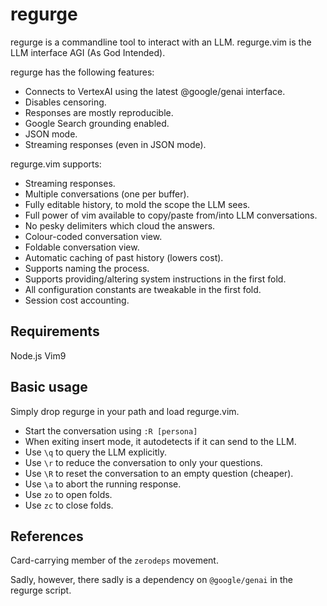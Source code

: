 <h1>regurge</h1>

regurge is a commandline tool to interact with an LLM.
regurge.vim is the LLM interface AGI (As God Intended).

regurge has the following features:
- Connects to VertexAI using the latest @google/genai interface.
- Disables censoring.
- Responses are mostly reproducible.
- Google Search grounding enabled.
- JSON mode.
- Streaming responses (even in JSON mode).

regurge.vim supports:
- Streaming responses.
- Multiple conversations (one per buffer).
- Fully editable history, to mold the scope the LLM sees.
- Full power of vim available to copy/paste from/into LLM conversations.
- No pesky delimiters which cloud the answers.
- Colour-coded conversation view.
- Foldable conversation view.
- Automatic caching of past history (lowers cost).
- Supports naming the process.
- Supports providing/altering system instructions in the first fold.
- All configuration constants are tweakable in the first fold.
- Session cost accounting.

## Requirements

Node.js
Vim9

## Basic usage

Simply drop regurge in your path and load regurge.vim.
- Start the conversation using `:R [persona]`
- When exiting insert mode, it autodetects if it can send to the LLM.
- Use `\q` to query the LLM explicitly.
- Use `\r` to reduce the conversation to only your questions.
- Use `\R` to reset the conversation to an empty question (cheaper).
- Use `\a` to abort the running response.
- Use `zo` to open folds.
- Use `zc` to close folds.

## References

Card-carrying member of the `zerodeps` movement.

Sadly, however, there sadly is a dependency on `@google/genai`
in the regurge script.
